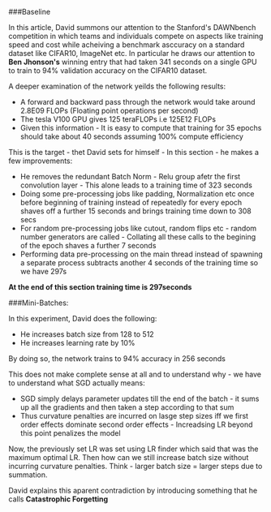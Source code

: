 
###Baseline

In this article, David summons our attention to the Stanford's DAWNbench competition in which teams and individuals compete on aspects like training speed and cost while acheiving a benchmark asccuracy on a standard dataset like CIFAR10, ImageNet etc. In particular he draws our attention to **Ben Jhonson's** winning entry that had taken 341 seconds on a single GPU to train to 94% validation accuracy on the CIFAR10 dataset.

A deeper examination of the network yeilds the following results:
- A forward and backward pass through the network would take around 2.8E09 FLOPs (Floating point operations per second)
- The tesla V100 GPU gives 125 teraFLOPs i.e 125E12 FLOPs
- Given this information - It is easy to compute that training for 35 epochs should take about 40 seconds assuming 100% compute efficiency

This is the target - thet David sets for himself - In this section - he makes a few improvements:

- He removes the redundant Batch Norm - Relu group afetr the first convolution layer - This alone leads to a training time of 323 seconds
- Doing some pre-processing jobs like padding, Normalization etc once before beginning of training instead of repeatedly for every epoch shaves off a further 15 seconds and brings training time down to 308 secs
- For random pre-processing jobs like cutout, random flips etc - random number generators are called - Collating all these calls to the begining of the epoch shaves a further 7 seconds 
- Performing data pre-processing on the main thread instead of spawning a separate process subtracts another 4 seconds of the training time so we have 297s 

**At the end of this section training time is 297seconds**

###Mini-Batches:

In this experiment, David does the following:
- He increases batch size from 128 to 512
- He increases learning rate by 10%

By doing so, the network trains to 94% accuracy in 256 seconds

This does not make complete sense at all and to understand why - we have to understand what SGD actually means:

- SGD simply delays parameter updates till the end of the batch - it sums up all the gradients and then taken a step according to that sum
- Thus curvature penalties are incurred on lasge step sizes iff we first order effects dominate second order effects - Increadsing LR beyond this point penalizes the model

Now, the previously set LR was set using LR finder which said that was the maximum optimal LR. Then how can we still increase batch size without incurring curvature penalties. Think - larger batch size = larger steps due to summation.

David explains this aparent contradiction by introducing something that he calls **Catastrophic Forgetting**




